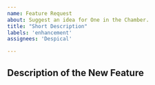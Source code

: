```yaml
---
name: Feature Request
about: Suggest an idea for One in the Chamber.
title: "Short Description"
labels: 'enhancement'
assignees: 'Despical'

---
```


## Description of the New Feature
<!-- Please provide as much detail as possible -->
